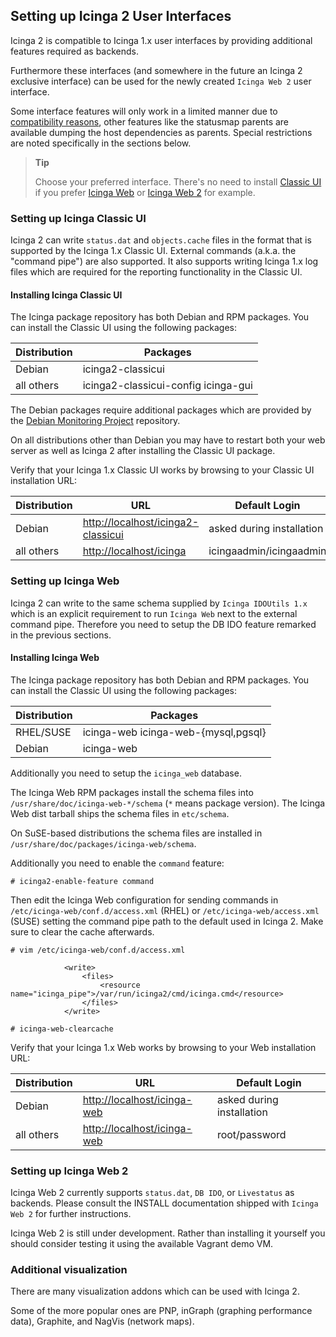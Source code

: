 ## <a id="setting-up-icinga2-user-interfaces"></a> Setting up Icinga 2 User Interfaces

Icinga 2 is compatible to Icinga 1.x user interfaces by providing additional
features required as backends.

Furthermore these interfaces (and somewhere in the future an Icinga 2
exclusive interface) can be used for the newly created `Icinga Web 2`
user interface.

Some interface features will only work in a limited manner due to
[compatibility reasons](#differences-1x-2), other features like the
statusmap parents are available dumping the host dependencies as parents.
Special restrictions are noted specifically in the sections below.

> **Tip**
>
> Choose your preferred interface. There's no need to install [Classic UI](#setting-up-icinga-classic-ui)
> if you prefer [Icinga Web](#setting-up-icinga-web) or [Icinga Web 2](#setting-up-icingaweb2) for example.

### <a id="setting-up-icinga-classic-ui"></a> Setting up Icinga Classic UI

Icinga 2 can write `status.dat` and `objects.cache` files in the format that
is supported by the Icinga 1.x Classic UI. External commands (a.k.a. the
"command pipe") are also supported. It also supports writing Icinga 1.x
log files which are required for the reporting functionality in the Classic UI.

#### <a id="installing-icinga-classic-ui"></a> Installing Icinga Classic UI

The Icinga package repository has both Debian and RPM packages. You can install
the Classic UI using the following packages:

  Distribution  | Packages
  --------------|---------------------
  Debian        | icinga2-classicui
  all others    | icinga2-classicui-config icinga-gui

The Debian packages require additional packages which are provided by the
[Debian Monitoring Project](http://www.debmon.org) repository.

On all distributions other than Debian you may have to restart both your web
server as well as Icinga 2 after installing the Classic UI package.

Verify that your Icinga 1.x Classic UI works by browsing to your Classic
UI installation URL:

  Distribution  | URL                                                                      | Default Login
  --------------|--------------------------------------------------------------------------|--------------------------
  Debian        | [http://localhost/icinga2-classicui](http://localhost/icinga2-classicui) | asked during installation
  all others    | [http://localhost/icinga](http://localhost/icinga)                       | icingaadmin/icingaadmin

### <a id="setting-up-icinga-web"></a> Setting up Icinga Web

Icinga 2 can write to the same schema supplied by `Icinga IDOUtils 1.x` which
is an explicit requirement to run `Icinga Web` next to the external command pipe.
Therefore you need to setup the DB IDO feature remarked in the previous sections.

#### <a id="installing-icinga-web"></a> Installing Icinga Web

The Icinga package repository has both Debian and RPM packages. You can install
the Classic UI using the following packages:

  Distribution  | Packages
  --------------|-------------------------------------
  RHEL/SUSE     | icinga-web icinga-web-{mysql,pgsql}
  Debian        | icinga-web

Additionally you need to setup the `icinga_web` database.

The Icinga Web RPM packages install the schema files into
`/usr/share/doc/icinga-web-*/schema` (`*` means package version).
The Icinga Web dist tarball ships the schema files in `etc/schema`.

On SuSE-based distributions the schema files are installed in
`/usr/share/doc/packages/icinga-web/schema`.

Additionally you need to enable the `command` feature:

    # icinga2-enable-feature command

Then edit the Icinga Web configuration for sending commands in `/etc/icinga-web/conf.d/access.xml`
(RHEL) or `/etc/icinga-web/access.xml` (SUSE) setting the command pipe path
to the default used in Icinga 2. Make sure to clear the cache afterwards.

    # vim /etc/icinga-web/conf.d/access.xml

                <write>
                    <files>
                        <resource name="icinga_pipe">/var/run/icinga2/cmd/icinga.cmd</resource>
                    </files>
                </write>

    # icinga-web-clearcache

Verify that your Icinga 1.x Web works by browsing to your Web installation URL:

  Distribution  | URL                                                         | Default Login
  --------------|-------------------------------------------------------------|--------------------------
  Debian        | [http://localhost/icinga-web](http://localhost/icinga-web)  | asked during installation
  all others    | [http://localhost/icinga-web](http://localhost/icinga-web)  | root/password

### <a id="setting-up-icingaweb2"></a> Setting up Icinga Web 2

Icinga Web 2 currently supports `status.dat`, `DB IDO`, or `Livestatus` as backends.
Please consult the INSTALL documentation shipped with `Icinga Web 2` for
further instructions.

Icinga Web 2 is still under development. Rather than installing it
yourself you should consider testing it using the available Vagrant
demo VM.

### <a id="additional-visualization"></a> Additional visualization

There are many visualization addons which can be used with Icinga 2.

Some of the more popular ones are PNP, inGraph (graphing performance data),
Graphite, and NagVis (network maps).
